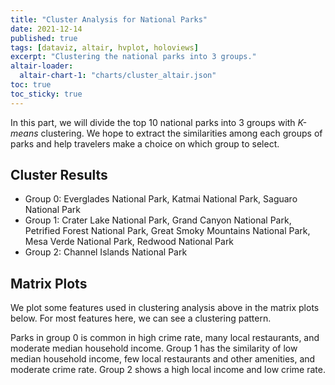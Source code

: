 ```yaml
---
title: "Cluster Analysis for National Parks"
date: 2021-12-14
published: true
tags: [dataviz, altair, hvplot, holoviews]
excerpt: "Clustering the national parks into 3 groups."
altair-loader:
  altair-chart-1: "charts/cluster_altair.json"
toc: true
toc_sticky: true
---
```


In this part, we will divide the top 10 national parks into 3 groups with *K-means* clustering. We hope to extract the similarities among each groups of parks and help travelers make a choice on which group to select.

## Cluster Results

- Group 0: Everglades National Park, Katmai National Park, Saguaro National Park
- Group 1: Crater Lake National Park, Grand Canyon National Park, Petrified Forest National Park, Great Smoky Mountains National Park, Mesa Verde National Park, Redwood National Park
- Group 2: Channel Islands National Park

## Matrix Plots

We plot some features used in clustering analysis above in the matrix plots below. For most features here, we can see a clustering pattern.

Parks in group 0 is common in high crime rate, many local restaurants, and moderate median household income. Group 1 has the similarity of low median household income, few local restaurants and other amenities, and moderate crime rate. Group 2 shows a high local income and low crime rate. 

<div id="altair-chart-1"></div>





